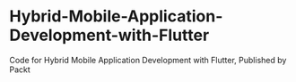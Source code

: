 # Hybrid-Mobile-Application-Development-with-Flutter
Code for Hybrid Mobile Application Development with Flutter, Published by Packt
